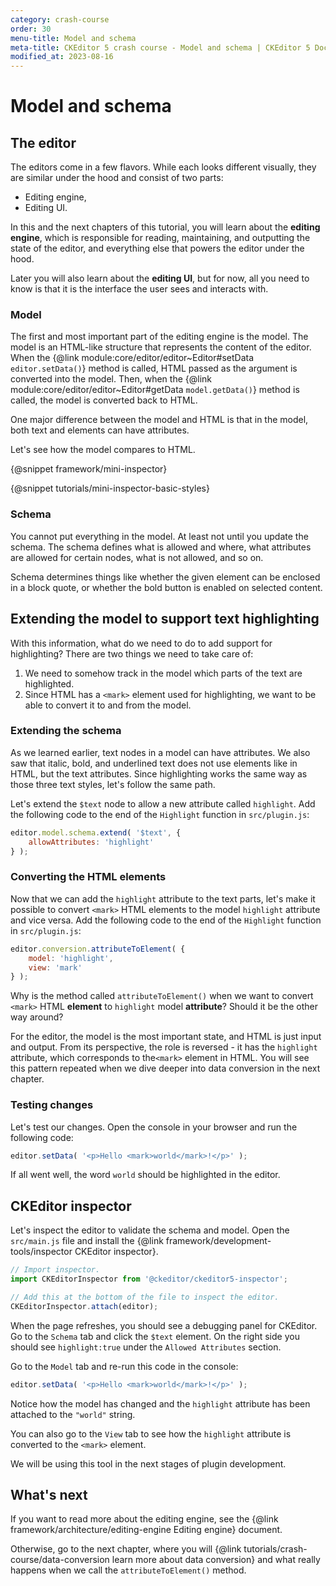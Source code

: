 ```yaml
---
category: crash-course
order: 30
menu-title: Model and schema
meta-title: CKEditor 5 crash course - Model and schema | CKEditor 5 Documentation
modified_at: 2023-08-16
---
```


# Model and schema

## The editor

The editors come in a few flavors. While each looks different visually, they are similar under the hood and consist of two parts:

* Editing engine,
* Editing UI.

In this and the next chapters of this tutorial, you will learn about the **editing engine**, which is responsible for reading, maintaining, and outputting the state of the editor, and everything else that powers the editor under the hood.

Later you will also learn about the **editing UI**, but for now, all you need to know is that it is the interface the user sees and interacts with.

### Model

The first and most important part of the editing engine is the model. The model is an HTML-like structure that represents the content of the editor. When the {@link module:core/editor/editor~Editor#setData `editor.setData()`} method is called, HTML passed as the argument is converted into the model. Then, when the {@link module:core/editor/editor~Editor#getData `model.getData()`} method is called, the model is converted back to HTML.

One major difference between the model and HTML is that in the model, both text and elements can have attributes.

Let's see how the model compares to HTML.

{@snippet framework/mini-inspector}

{@snippet tutorials/mini-inspector-basic-styles}

### Schema

You cannot put everything in the model. At least not until you update the schema. The schema defines what is allowed and where, what attributes are allowed for certain nodes, what is not allowed, and so on.

Schema determines things like whether the given element can be enclosed in a block quote, or whether the bold button is enabled on selected content.

## Extending the model to support text highlighting

With this information, what do we need to do to add support for highlighting? There are two things we need to take care of:

1. We need to somehow track in the model which parts of the text are highlighted.
2. Since HTML has a `<mark>` element used for highlighting, we want to be able to convert it to and from the model.

### Extending the schema

As we learned earlier, text nodes in a model can have attributes. We also saw that italic, bold, and underlined text does not use elements like in HTML, but the text attributes. Since highlighting works the same way as those three text styles, let's follow the same path.

Let's extend the `$text` node to allow a new attribute called `highlight`. Add the following code to the end of the `Highlight` function in `src/plugin.js`:

```js
editor.model.schema.extend( '$text', {
	allowAttributes: 'highlight'
} );
```

### Converting the HTML elements

Now that we can add the `highlight` attribute to the text parts, let's make it possible to convert `<mark>` HTML elements to the model `highlight` attribute and vice versa. Add the following code to the end of the `Highlight` function in `src/plugin.js`:

```js
editor.conversion.attributeToElement( {
	model: 'highlight',
	view: 'mark'
} );
```

Why is the method called `attributeToElement()` when we want to convert `<mark>` HTML **element** to `highlight` model **attribute**? Should it be the other way around?

For the editor, the model is the most important state, and HTML is just input and output. From its perspective, the role is reversed - it has the `highlight` attribute, which corresponds to the`<mark>` element in HTML. You will see this pattern repeated when we dive deeper into data conversion in the next chapter.

### Testing changes

Let's test our changes. Open the console in your browser and run the following code:

```js
editor.setData( '<p>Hello <mark>world</mark>!</p>' );
```

If all went well, the word `world` should be highlighted in the editor.

## CKEditor inspector

Let's inspect the editor to validate the schema and model. Open the `src/main.js` file and install the {@link framework/development-tools/inspector CKEditor inspector}.

```js
// Import inspector.
import CKEditorInspector from '@ckeditor/ckeditor5-inspector';

// Add this at the bottom of the file to inspect the editor.
CKEditorInspector.attach(editor);
```

When the page refreshes, you should see a debugging panel for CKEditor. Go to the `Schema` tab and click the `$text` element. On the right side you should see `highlight:true` under the `Allowed Attributes` section.

Go to the `Model` tab and re-run this code in the console:

```js
editor.setData( '<p>Hello <mark>world</mark>!</p>' );
```

Notice how the model has changed and the `highlight` attribute has been attached to the `"world"` string.

You can also go to the `View` tab to see how the `highlight` attribute is converted to the `<mark>` element.

We will be using this tool in the next stages of plugin development.

## What's next

If you want to read more about the editing engine, see the {@link framework/architecture/editing-engine Editing engine} document.

Otherwise, go to the next chapter, where you will {@link tutorials/crash-course/data-conversion learn more about data conversion} and what really happens when we call the `attributeToElement()` method.

